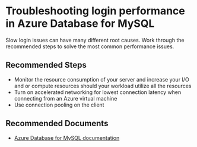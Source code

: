 <properties
	pageTitle="Troubleshooting login performance in Azure Database for MySQL"
	description="Troubleshooting login performance in Azure Database for MySQL"
	service="microsoft.dbformysql"
	resource="servers"
	authors="jan-eng"
    ms.author="janeng"
	displayOrder="30"
	selfHelpType="resource"
	supportTopicIds="32628407"
	resourceTags="servers, databases"
	productPesIds="16221"
	cloudEnvironments="public"
	articleId="bf6e9142-c4eb-447c-99b6-c0a0d7e9ca94"
/>

# Troubleshooting login performance in Azure Database for MySQL

Slow login issues can have many different root causes. Work through the recommended steps to solve the most common performance issues.

## **Recommended Steps**

* Monitor the resource consumption of your server and increase your I/O and or compute resources should your workload utilize all the resources
* Turn on accelerated networking for lowest connection latency when connecting from an Azure virtual machine
* Use connection pooling on the client

## **Recommended Documents**

* [Azure Database for MySQL documentation](https://docs.microsoft.com/azure/mysql/)
